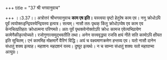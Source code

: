 +++
title = "37 श्री भगवानुवाच"

+++
।।3.37।। अत्रोत्तरं श्रीभगवानुवाच **काम एष इति।** यस्त्वया पृष्टो हेतुरेष
काम एव। ननु क्रोधोऽपि पूर्वं त्वयोक्तःइन्द्रियस्येन्द्रियस्य इत्यत्र।
सत्यम्। नासौ ततः पृथक् किंतु क्रोधोऽप्येष एव काम एव केनचित्प्रतिहतः
क्रोधात्मना परिणमते। अतः पूर्वं पृथक्त्वेनोक्तोऽपि क्रोधः कामज
एवेत्यभिप्रायेण कामेनैकीकृत्योच्यते। रजोगुणात्समुद्भवतीति तथा। अनेन
सत्त्ववृद्ध्या रजसि क्षयं नीते सति कामोऽपि क्षीयत इति सूचितम्। एनं
काममिह मोक्षमार्गे वैरिणं विद्धि। अयं च वक्ष्यमाणक्रमेण हन्तव्य एव। यतो
नासौ दानेन संधातुं शक्य इत्याह। महाशनः महदशनं यस्य। दुष्पूर इत्यर्थः। न
च साम्ना संधातुं शक्यः यतो महापाप्मा अत्युग्रः।
